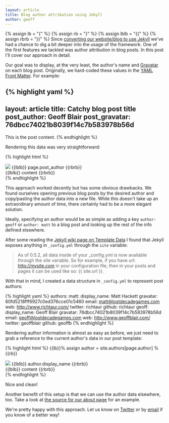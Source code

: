 ```yaml
---
layout: article
title: Blog author attribution using Jekyll
author: geoff
---
```

{% assign lb = "{" %}
{% assign rb = "}" %}
{% assign lblb = "{{" %}
{% assign rbrb = "}}" %}
Since [converting our website/blog to use Jekyll][1] we've had a chance to dig a bit deeper into the usage of the framework. One of the first features we tackled was author attribution in blog posts. In this post I'll cover our approach in detail.

Our goal was to display, at the very least, the author's name and [Gravatar][2] on each blog post. Originally, we hard-coded these values in the [YAML Front Matter][3]. For example:

{% highlight yaml %}
---
layout: article
title: Catchy blog post title
post_author: Geoff Blair
post_gravatar: 76dbcc74021b8039f14c7b583978b56d
---
This is the post content.
{% endhighlight %}

Rendering this data was very straightforward:

{% highlight html %}
<div class="post">
	<div class="meta">
		<img src="http://www.gravatar.com/avatar/{{lblb}} page.post_gravatar {{rbrb}}?s=40">
		<span class="author">{{lblb}} page.post_author {{rbrb}}</span>
	</div>
	{{lblb}} content {{rbrb}}
</div>
{% endhighlight %}

This approach worked decently but has some obvious drawbacks. We found ourselves opening previous blog posts by the desired author and copy/pasting the author data into a new file. While this doesn't take up an extraordinary amount of time, there certainly had to be a more elegant solution.

Ideally, specifying an author would be as simple as adding a key `author: geoff` or `author: matt` to a blog post and looking up the rest of the info defined elsewhere.

After some reading the [Jekyll wiki page on Template Data][4] I found that Jekyll exposes anything in `_config.yml` through the `site` variable:

> As of 0.5.2, all data inside of your &#95;config.yml is now available through the site variable. So for example, if you have url: http://mysite.com in your configuration file, then in your posts and pages it can be used like so: \{\{ site.url \}\}.

With that in mind, I created a data structure in `_config.yml` to represent post authors:

{% highlight yaml %}
authors:
  matt:
    display_name: Matt Hackett
    gravatar: 60fd5218fff6927c0ed376cce01c5460
    email: matt@lostdecadegames.com
    web: http://www.richtaur.com/
    twitter: richtaur
    github: richtaur
  geoff:
    display_name: Geoff Blair
    gravatar: 76dbcc74021b8039f14c7b583978b56d
    email: geoff@lostdecadegames.com
    web: http://www.geoffblair.com/
    twitter: geoffblair
    github: geoffb
{% endhighlight %}

Rendering author information is almost as easy as before, we just need to grab a reference to the current author's data in our post template:

{% highlight html %}
{{lb}}% assign author = site.authors[page.author] %{{rb}}
<div class="post">
	<div class="meta">
		<img src="http://www.gravatar.com/avatar/{{lblb}} author.gravatar {{rbrb}}?s=40">
		<span class="author">{{lblb}} author.display_name {{rbrb}}</span>
	</div>
	{{lblb}} content {{rbrb}}
</div>
{% endhighlight %}

Nice and clean!

Another benefit of this setup is that we can use the author data elsewhere, too. Take a look at [the source for our about page][5] for an example.

We're pretty happy with this approach. Let us know on [Twitter][6] or by [email][7] if you know of a better way!

[1]: http://www.lostdecadegames.com/our-new-blog-is-running-on-jekyll/
[2]: http://en.gravatar.com/
[3]: https://github.com/mojombo/jekyll/wiki/yaml-front-matter
[4]: https://github.com/mojombo/jekyll/wiki/Template-Data
[5]: https://github.com/lostdecade/manor/blob/master/about/index.html
[6]: https://twitter.com/#!/lostdecadegames
[7]: mailto:hello@lostdecadegames.com

